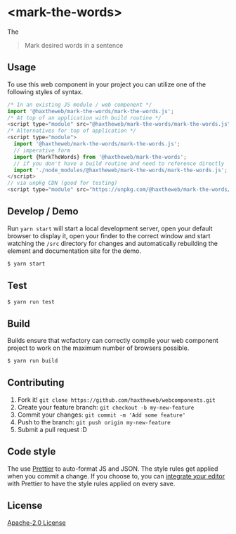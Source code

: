 # &lt;mark-the-words&gt;

The
> Mark desired words in a sentence

## Usage
To use this web component in your project you can utilize one of the following styles of syntax.

```js
/* In an existing JS module / web component */
import '@haxtheweb/mark-the-words/mark-the-words.js';
/* At top of an application with build routine */
<script type="module" src="@haxtheweb/mark-the-words/mark-the-words.js"></script>
/* Alternatives for top of application */
<script type="module">
  import '@haxtheweb/mark-the-words/mark-the-words.js';
  // imperative form
  import {MarkTheWords} from '@haxtheweb/mark-the-words';
  // if you don't have a build routine and need to reference directly
  import './node_modules/@haxtheweb/mark-the-words/mark-the-words.js';
</script>
// via unpkg CDN (good for testing)
<script type="module" src="https://unpkg.com/@haxtheweb/mark-the-words/mark-the-words.js"></script>
```

## Develop / Demo
Run `yarn start` will start a local development server, open your default browser to display it, open your finder to the correct window and start watching the `/src` directory for changes and automatically rebuilding the element and documentation site for the demo.
```bash
$ yarn start
```

## Test

```bash
$ yarn run test
```

## Build
Builds ensure that wcfactory can correctly compile your web component project to
work on the maximum number of browsers possible.
```bash
$ yarn run build
```

## Contributing

1. Fork it! `git clone https://github.com/haxtheweb/webcomponents.git`
2. Create your feature branch: `git checkout -b my-new-feature`
3. Commit your changes: `git commit -m 'Add some feature'`
4. Push to the branch: `git push origin my-new-feature`
5. Submit a pull request :D

## Code style

The  use [Prettier][prettier] to auto-format JS and JSON.  The style rules get applied when you commit a change.  If you choose to, you can [integrate your editor][prettier-ed] with Prettier to have the style rules applied on every save.

[prettier]: https://github.com/prettier/prettier/
[prettier-ed]: https://github.com/prettier/prettier/#editor-integration
[polyserve]: https://github.com/Polymer/polyserve
[web-component-tester]: https://github.com/Polymer/web-component-tester

## License
[Apache-2.0 License](http://opensource.org/licenses/Apache-2.0)